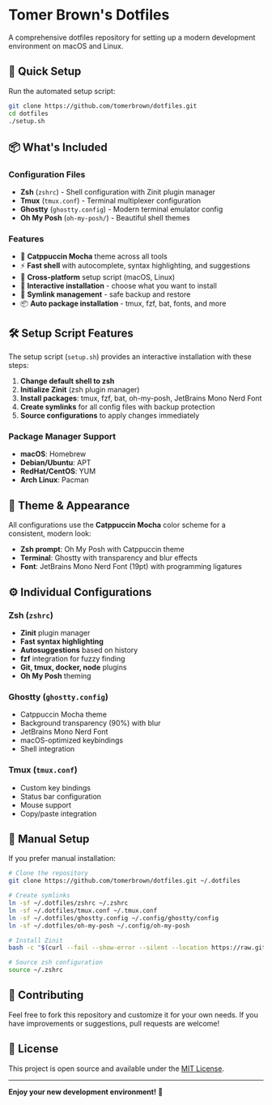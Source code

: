 # Tomer Brown's Dotfiles

A comprehensive dotfiles repository for setting up a modern development environment on macOS and Linux.

## 🚀 Quick Setup

Run the automated setup script:

```bash
git clone https://github.com/tomerbrown/dotfiles.git
cd dotfiles
./setup.sh
```

## 📦 What's Included

### Configuration Files
- **Zsh** (`zshrc`) - Shell configuration with Zinit plugin manager
- **Tmux** (`tmux.conf`) - Terminal multiplexer configuration  
- **Ghostty** (`ghostty.config`) - Modern terminal emulator config
- **Oh My Posh** (`oh-my-posh/`) - Beautiful shell themes

### Features
- 🎨 **Catppuccin Mocha** theme across all tools
- ⚡ **Fast shell** with autocomplete, syntax highlighting, and suggestions
- 🔧 **Cross-platform** setup script (macOS, Linux)
- 🎯 **Interactive installation** - choose what you want to install
- 🔗 **Symlink management** - safe backup and restore
- 📦 **Auto package installation** - tmux, fzf, bat, fonts, and more

## 🛠 Setup Script Features

The setup script (`setup.sh`) provides an interactive installation with these steps:

1. **Change default shell to zsh** 
2. **Initialize Zinit** (zsh plugin manager)
3. **Install packages**: tmux, fzf, bat, oh-my-posh, JetBrains Mono Nerd Font
4. **Create symlinks** for all config files with backup protection
5. **Source configurations** to apply changes immediately

### Package Manager Support
- **macOS**: Homebrew
- **Debian/Ubuntu**: APT
- **RedHat/CentOS**: YUM  
- **Arch Linux**: Pacman

## 🎨 Theme & Appearance

All configurations use the **Catppuccin Mocha** color scheme for a consistent, modern look:

- **Zsh prompt**: Oh My Posh with Catppuccin theme
- **Terminal**: Ghostty with transparency and blur effects
- **Font**: JetBrains Mono Nerd Font (19pt) with programming ligatures

## ⚙️ Individual Configurations

### Zsh (`zshrc`)
- **Zinit** plugin manager
- **Fast syntax highlighting**
- **Autosuggestions** based on history
- **fzf** integration for fuzzy finding
- **Git, tmux, docker, node** plugins
- **Oh My Posh** theming

### Ghostty (`ghostty.config`)
- Catppuccin Mocha theme
- Background transparency (90%) with blur
- JetBrains Mono Nerd Font
- macOS-optimized keybindings
- Shell integration

### Tmux (`tmux.conf`)
- Custom key bindings
- Status bar configuration
- Mouse support
- Copy/paste integration

## 🔧 Manual Setup

If you prefer manual installation:

```bash
# Clone the repository
git clone https://github.com/tomerbrown/dotfiles.git ~/.dotfiles

# Create symlinks
ln -sf ~/.dotfiles/zshrc ~/.zshrc
ln -sf ~/.dotfiles/tmux.conf ~/.tmux.conf
ln -sf ~/.dotfiles/ghostty.config ~/.config/ghostty/config
ln -sf ~/.dotfiles/oh-my-posh ~/.config/oh-my-posh

# Install Zinit
bash -c "$(curl --fail --show-error --silent --location https://raw.githubusercontent.com/zdharma-continuum/zinit/HEAD/scripts/install.sh)"

# Source zsh configuration
source ~/.zshrc
```

## 🤝 Contributing

Feel free to fork this repository and customize it for your own needs. If you have improvements or suggestions, pull requests are welcome!

## 📝 License

This project is open source and available under the [MIT License](LICENSE).

---

**Enjoy your new development environment!** 🎉
